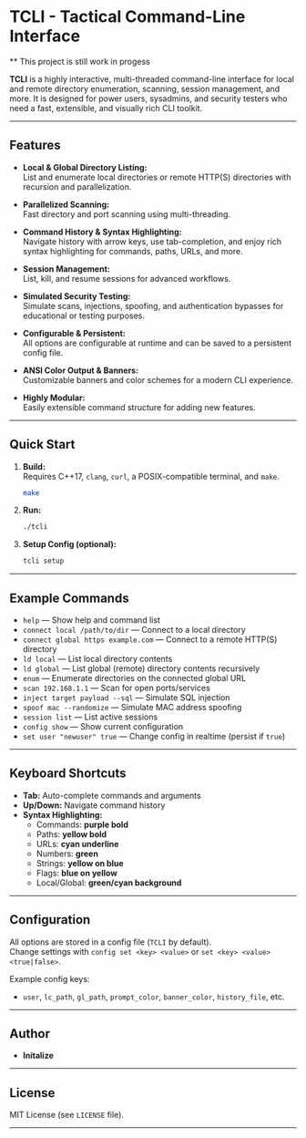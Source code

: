 # TCLI - Tactical Command-Line Interface

** This project is still work in progess

**TCLI** is a highly interactive, multi-threaded command-line interface for local and remote directory enumeration, scanning, session management, and more. It is designed for power users, sysadmins, and security testers who need a fast, extensible, and visually rich CLI toolkit.

---

## Features

- **Local & Global Directory Listing:**  
    List and enumerate local directories or remote HTTP(S) directories with recursion and parallelization.

- **Parallelized Scanning:**  
    Fast directory and port scanning using multi-threading.

- **Command History & Syntax Highlighting:**  
    Navigate history with arrow keys, use tab-completion, and enjoy rich syntax highlighting for commands, paths, URLs, and more.

- **Session Management:**  
    List, kill, and resume sessions for advanced workflows.

- **Simulated Security Testing:**  
    Simulate scans, injections, spoofing, and authentication bypasses for educational or testing purposes.

- **Configurable & Persistent:**  
    All options are configurable at runtime and can be saved to a persistent config file.

- **ANSI Color Output & Banners:**  
    Customizable banners and color schemes for a modern CLI experience.

- **Highly Modular:**  
    Easily extensible command structure for adding new features.

---

## Quick Start

1. **Build:**  
     Requires C++17, `clang`, `curl`, a POSIX-compatible terminal, and `make`.
     ```sh
     make
     ```

2. **Run:**  
     ```sh
     ./tcli
     ```

3. **Setup Config (optional):**  
     ```sh
     tcli setup
     ```

---

## Example Commands

- `help` — Show help and command list
- `connect local /path/to/dir` — Connect to a local directory
- `connect global https example.com` — Connect to a remote HTTP(S) directory
- `ld local` — List local directory contents
- `ld global` — List global (remote) directory contents recursively
- `enum` — Enumerate directories on the connected global URL
- `scan 192.168.1.1` — Scan for open ports/services
- `inject target payload --sql` — Simulate SQL injection
- `spoof mac --randomize` — Simulate MAC address spoofing
- `session list` — List active sessions
- `config show` — Show current configuration
- `set user "newuser" true` — Change config in realtime (persist if `true`)

---

## Keyboard Shortcuts

- **Tab:** Auto-complete commands and arguments
- **Up/Down:** Navigate command history
- **Syntax Highlighting:**  
    - Commands: **purple bold**
    - Paths: **yellow bold**
    - URLs: **cyan underline**
    - Numbers: **green**
    - Strings: **yellow on blue**
    - Flags: **blue on yellow**
    - Local/Global: **green/cyan background**

---

## Configuration

All options are stored in a config file (`TCLI` by default).  
Change settings with `config set <key> <value>` or `set <key> <value> <true|false>`.

Example config keys:
- `user`, `lc_path`, `gl_path`, `prompt_color`, `banner_color`, `history_file`, etc.

---

## Author

- **Initalize**

---

## License

MIT License (see `LICENSE` file).

---
